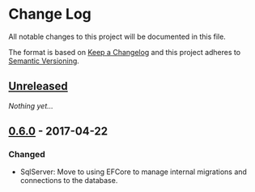 # Change Log
All notable changes to this project will be documented in this file.

The format is based on [Keep a Changelog](http://keepachangelog.com/)
and this project adheres to [Semantic Versioning](http://semver.org/).

## [Unreleased]
_Nothing yet..._

## [0.6.0] - 2017-04-22

### Changed
- SqlServer: Move to using EFCore to manage internal migrations and connections to the database.

[Unreleased]: https://github.com/mrahhal/MR.AspNetCore.Jobs/compare/0.6.0...HEAD
[0.6.0]: https://github.com/mrahhal/MR.AspNetCore.Jobs/compare/0.5.0...0.6.0
